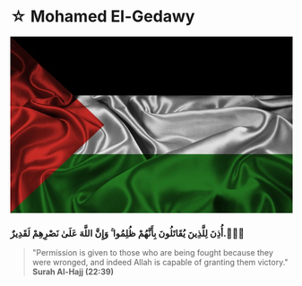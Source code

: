 # ☆ Mohamed El-Gedawy

<div align="center">
  <img src="assets/palestine.png" alt="Node.js" width="100%" style="max-height: 30vh" />
</div>

### أُذِنَ لِلَّذِينَ يُقَاتَلُونَ بِأَنَّهُمْ ظُلِمُوا ۚ وَإِنَّ اللَّهَ عَلَىٰ نَصْرِهِمْ لَقَدِيرٌ.🫶🏻💗

> "Permission is given to those who are being fought because they were wronged, and indeed Allah is capable of granting them victory." **Surah Al-Hajj (22:39)**
